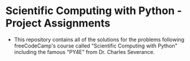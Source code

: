 # Scientific Computing with Python - Project Assignments
 - This repository contains all of the solutions for the problems following freeCodeCamp's course called "Scientific Computing with Python" including the famous "PY4E" from Dr. Charles Severance.
